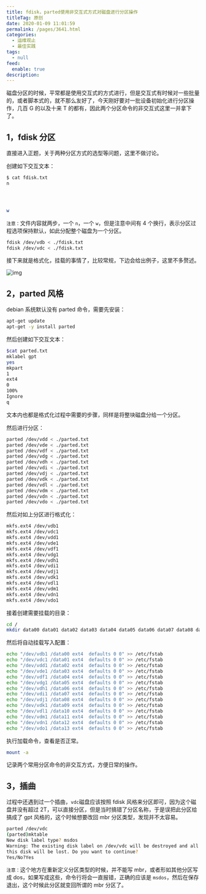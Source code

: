 ```yaml
---
title: fdisk，parted使用非交互式方式对磁盘进行分区操作
titleTag: 原创
date: 2020-01-09 11:01:59
permalink: /pages/3641.html
categories: 
  - 运维观止
  - 最佳实践
tags: 
  - null
feed: 
  enable: true
description: 
---
```


磁盘分区的时候，平常都是使用交互式的方式进行，但是交互式有时候对一些批量的，或者脚本式的，就不那么友好了，今天刚好要对一批设备初始化进行分区操作，几百 G 的以及十来 T 的都有，因此两个分区命令的非交互式这里一并拿下了。



## 1，fdisk 分区



直接进入正题，关于两种分区方式的选型等问题，这里不做讨论。



创建如下交互文本：



```sh
$ cat fdisk.txt
n




w
```



`注意：`文件内容就两步，一个 `n`，一个 `w`，但是注意中间有 4 个换行，表示分区过程选项保持默认，如此分配整个磁盘为一个分区。



```sh
fdisk /dev/vdb < ./fdisk.txt
fdisk /dev/vdc < ./fdisk.txt
```



接下来就是格式化，挂载的事情了，比较常规，下边会给出例子，这里不多赘述。





![img](http://t.eryajf.net/imgs/2021/09/ccd8c6e927c02039.jpg)





## 2，parted 风格



debian 系统默认没有 parted 命令，需要先安装：



```sh
apt-get update
apt-get -y install parted
```



然后创建如下交互文本：



```sh
$cat parted.txt
mklabel gpt
yes
mkpart
1
ext4
0
100%
Ignore
q
```



文本内也都是格式化过程中需要的步骤，同样是将整块磁盘分给一个分区。



然后进行分区：



```sh
parted /dev/vdd < ./parted.txt
parted /dev/vde < ./parted.txt
parted /dev/vdf < ./parted.txt
parted /dev/vdg < ./parted.txt
parted /dev/vdh < ./parted.txt
parted /dev/vdi < ./parted.txt
parted /dev/vdj < ./parted.txt
parted /dev/vdk < ./parted.txt
parted /dev/vdl < ./parted.txt
parted /dev/vdm < ./parted.txt
parted /dev/vdn < ./parted.txt
parted /dev/vdo < ./parted.txt
```



然后对如上分区进行格式化：



```sh
mkfs.ext4 /dev/vdb1
mkfs.ext4 /dev/vdc1
mkfs.ext4 /dev/vdd1
mkfs.ext4 /dev/vde1
mkfs.ext4 /dev/vdf1
mkfs.ext4 /dev/vdg1
mkfs.ext4 /dev/vdh1
mkfs.ext4 /dev/vdi1
mkfs.ext4 /dev/vdj1
mkfs.ext4 /dev/vdk1
mkfs.ext4 /dev/vdl1
mkfs.ext4 /dev/vdm1
mkfs.ext4 /dev/vdn1
mkfs.ext4 /dev/vdo1
```



接着创建需要挂载的目录：



```sh
cd /
mkdir data00 data01 data02 data03 data04 data05 data06 data07 data08 data09 data10 data11 data12 data13
```



然后将自动挂载写入配置：



```sh
echo "/dev/vdb1 /data00 ext4  defaults 0 0" >> /etc/fstab
echo "/dev/vdc1 /data01 ext4  defaults 0 0" >> /etc/fstab
echo "/dev/vdd1 /data02 ext4  defaults 0 0" >> /etc/fstab
echo "/dev/vde1 /data03 ext4  defaults 0 0" >> /etc/fstab
echo "/dev/vdf1 /data04 ext4  defaults 0 0" >> /etc/fstab
echo "/dev/vdg1 /data05 ext4  defaults 0 0" >> /etc/fstab
echo "/dev/vdh1 /data06 ext4  defaults 0 0" >> /etc/fstab
echo "/dev/vdi1 /data07 ext4  defaults 0 0" >> /etc/fstab
echo "/dev/vdj1 /data08 ext4  defaults 0 0" >> /etc/fstab
echo "/dev/vdk1 /data09 ext4  defaults 0 0" >> /etc/fstab
echo "/dev/vdl1 /data10 ext4  defaults 0 0" >> /etc/fstab
echo "/dev/vdm1 /data11 ext4  defaults 0 0" >> /etc/fstab
echo "/dev/vdn1 /data12 ext4  defaults 0 0" >> /etc/fstab
echo "/dev/vdo1 /data13 ext4  defaults 0 0" >> /etc/fstab
```



执行加载命令，查看是否正常。



```sh
mount -a
```



记录两个常用分区命令的非交互方式，方便日常的操作。



## 3，插曲



过程中还遇到过一个插曲，`vdc`磁盘应该按照 fdisk 风格来分区即可，因为这个磁盘并没有超过 2T，可以直接分区，但是当时搞错了分区名称，于是误把此分区给搞成了 gpt 风格的，这个时候想要改回 mbr 分区类型，发现并不太容易。



```sh
parted /dev/vdc
(parted)mktable
New disk label type? msdos
Warning: The existing disk label on /dev/vdc will be destroyed and all data on
this disk will be lost. Do you want to continue?
Yes/No?Yes
```



`注意：`这个地方在重新定义分区类型的时候，并不能写 mbr，或者形如其他分区写成 dos，如果写成这些，命令行将会一直报错，正确的应该是 `msdos`，然后在保存退出，这个时候此分区就变回所谓的 mbr 分区了。
